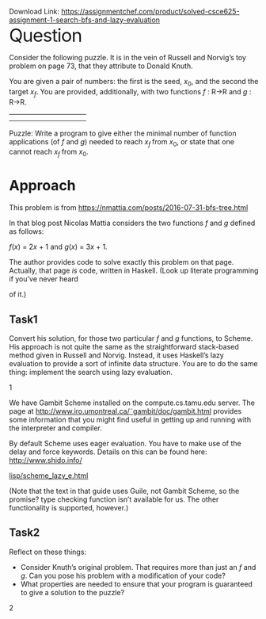 Download Link: https://assignmentchef.com/product/solved-csce625-assignment-1-search-bfs-and-lazy-evaluation
<br>
<span style="font-size: 2.61792em; letter-spacing: -1px; font-family: -apple-system, BlinkMacSystemFont, 'Segoe UI', Roboto, Oxygen-Sans, Ubuntu, Cantarell, 'Helvetica Neue', sans-serif;">Question</span>

Consider the following puzzle. It is in the vein of Russell and Norvig’s toy problem on page 73, that they attribute to Donald Knuth.

You are given a pair of numbers: the first is the seed, <em>x</em><sub>0</sub>, and the second the target <em>x<sub>f</sub></em>. You are provided, additionally, with two functions <em>f </em>: R→R and <em>g </em>: R→R.

<table>

 <tbody>

  <tr>

   <td width="124"></td>

  </tr>

  <tr>

   <td></td>

   <td></td>

  </tr>

 </tbody>

</table>

Puzzle: Write a program to give either the minimal number of function applications (of <em>f </em>and <em>g</em>) needed to reach <em>x<sub>f </sub></em>from <em>x</em><sub>0</sub>, or state that one cannot reach <em>x<sub>f </sub></em>from <em>x</em><sub>0</sub>.

<h1>Approach</h1>

This problem is from <a href="https://nmattia.com/posts/2016-07-31-bfs-tree.html">https://nmattia.com/posts/2016-07-31-bfs-tree.html</a>

In that blog post Nicolas Mattia considers the two functions <em>f </em>and <em>g </em>defined as follows:

<em>f</em>(<em>x</em>) = 2<em>x </em>+ 1            and            <em>g</em>(<em>x</em>) = 3<em>x </em>+ 1<em>.</em>

The author provides code to solve exactly this problem on that page. Actually, that page <em>is </em>code, written in Haskell. (Look up literate programming if you’ve never heard

of it.)

<h2>Task1</h2>

Convert his solution, for those two particular <em>f </em>and <em>g </em>functions, to Scheme. His approach is not quite the same as the straightforward stack-based method given in Russell and Norvig. Instead, it uses Haskell’s lazy evaluation to provide a sort of infinite data structure. You are to do the same thing: implement the search using lazy evaluation.

1

We have Gambit Scheme installed on the compute.cs.tamu.edu server. The page at <a href="http://www.iro.umontreal.ca/~gambit/doc/gambit.html">http://www.iro.umontreal.ca/</a><a href="http://www.iro.umontreal.ca/~gambit/doc/gambit.html">˜</a><a href="http://www.iro.umontreal.ca/~gambit/doc/gambit.html">gambit/doc/gambit.html</a> provides some information that you might find useful in getting up and running with the interpreter and compiler.

By default Scheme uses eager evaluation. You have to make use of the delay and force keywords. Details on this can be found here: <a href="http://www.shido.info/lisp/scheme_lazy_e.html">http://www.shido.info/</a>

<a href="http://www.shido.info/lisp/scheme_lazy_e.html">lisp/scheme_lazy_e.html</a>

(Note that the text in that guide uses Guile, not Gambit Scheme, so the promise? type checking function isn’t available for us. The other functionality is supported, however.)

<h2>Task2</h2>

Reflect on these things:

<ul>

 <li>Consider Knuth’s original problem. That requires more than just an <em>f </em>and <em>g</em>. Can you pose his problem with a modification of your code?</li>

 <li>What properties are needed to ensure that your program is guaranteed to give a solution to the puzzle?</li>

</ul>

2